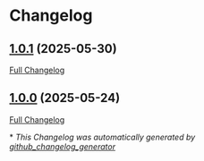 # Changelog

## [1.0.1](https://github.com/GameFrameX/com.gameframex.unity.objectstorage.tencent/tree/1.0.1) (2025-05-30)

[Full Changelog](https://github.com/GameFrameX/com.gameframex.unity.objectstorage.tencent/compare/1.0.0...1.0.1)

## [1.0.0](https://github.com/GameFrameX/com.gameframex.unity.objectstorage.tencent/tree/1.0.0) (2025-05-24)

[Full Changelog](https://github.com/GameFrameX/com.gameframex.unity.objectstorage.tencent/compare/873248197837a07f280fa0aa37f533b870938813...1.0.0)



\* *This Changelog was automatically generated by [github_changelog_generator](https://github.com/github-changelog-generator/github-changelog-generator)*
